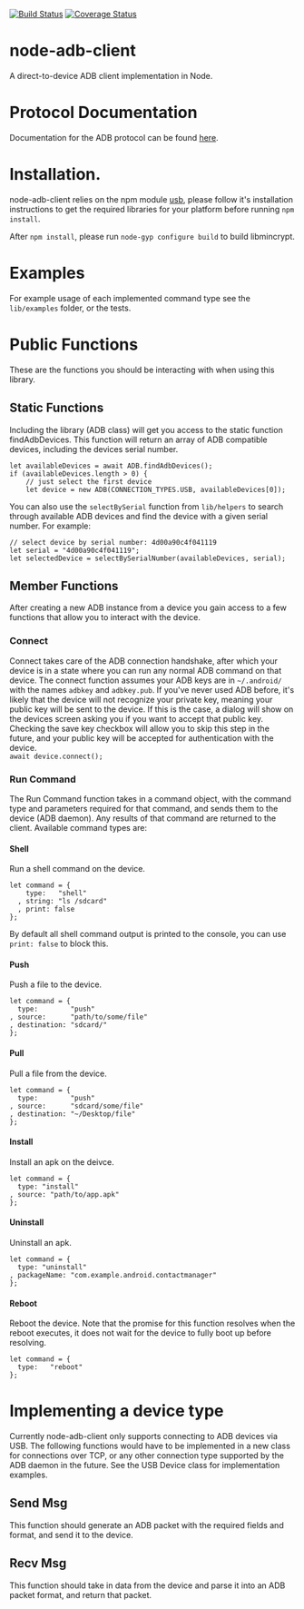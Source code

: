 [![Build Status](https://travis-ci.org/appium/node-adb-client.svg)](https://travis-ci.org/appium/node-adb-client)
[![Coverage Status](https://coveralls.io/repos/github/appium/node-adb-client/badge.svg?branch=master)](https://coveralls.io/github/appium/node-adb-client?branch=master)

# node-adb-client
A direct-to-device ADB client implementation in Node.

# Protocol Documentation
Documentation for the ADB protocol can be found [here](https://github.com/cstyan/adbDocumentation).

# Installation.
node-adb-client relies on the npm module [usb](https://www.npmjs.com/package/usb),
please follow it's installation instructions to get the required libraries for your
platform before running `npm install`.

After `npm install`, please run `node-gyp configure build` to build libmincrypt.

# Examples
For example usage of each implemented command type see the `lib/examples` folder,
or the tests.

# Public Functions
These are the functions you should be interacting with when using this library.

## Static Functions
Including the library (ADB class) will get you access to the static function 
findAdbDevices. This function will return an array of ADB compatible devices, 
including the devices serial number.
```  
let availableDevices = await ADB.findAdbDevices();
if (availableDevices.length > 0) {
    // just select the first device
    let device = new ADB(CONNECTION_TYPES.USB, availableDevices[0]);
```

You can also use the `selectBySerial` function from `lib/helpers` to search through 
available ADB devices and find the device with a given serial number. For example:  
```
// select device by serial number: 4d00a90c4f041119
let serial = "4d00a90c4f041119";
let selectedDevice = selectBySerialNumber(availableDevices, serial);
```

## Member Functions
After creating a new ADB instance from a device you gain access to a few functions
that allow you to interact with the device.

### Connect
Connect takes care of the ADB connection handshake, after which your device is in
a state where you can run any normal ADB command on that device. The connect function
assumes your ADB keys are in `~/.android/` with the names `adbkey` and `adbkey.pub`.
If you've never used ADB before, it's likely that the device will not recognize 
your private key, meaning your public key will be sent to the device. If this is 
the case, a dialog will show on the devices screen asking you if you want to accept
that public key. Checking the save key checkbox will allow you to skip this step
in the future, and your public key will be accepted for authentication with the
device.  
`await device.connect();`  

### Run Command
The Run Command function takes in a command object, with the command type and 
parameters required for that command, and sends them to the device (ADB daemon).
Any results of that command are returned to the client. Available command types
are:  

#### Shell
Run a shell command on the device.  
```
let command = {
    type:   "shell"
  , string: "ls /sdcard"
  , print: false
};
```
By default all shell command output is printed to the console, you can use 
`print: false` to block this.

#### Push
Push a file to the device.  
```
let command = {
  type:        "push"
, source:      "path/to/some/file"
, destination: "sdcard/"
};
```

#### Pull
Pull a file from the device.
```  
let command = {
  type:        "push"
, source:      "sdcard/some/file"
, destination: "~/Desktop/file"
};
```

#### Install
Install an apk on the deivce.  
```
let command = {
  type: "install"
, source: "path/to/app.apk"
};
```

#### Uninstall
Uninstall an apk.  
```
let command = {
  type: "uninstall"
, packageName: "com.example.android.contactmanager"
};
```

#### Reboot
Reboot the device. Note that the promise for this function resolves when the reboot
executes, it does not wait for the device to fully boot up before resolving.  
```
let command = {
  type:   "reboot"
};
```

# Implementing a device type
Currently node-adb-client only supports connecting to ADB devices via USB. The following
functions would have to be implemented in a new class for connections over TCP, or
any other connection type supported by the ADB daemon in the future. See the USB
Device class for implementation examples.

## Send Msg
This function should generate an ADB packet with the required fields and format,
and send it to the device.

## Recv Msg
This function should take in data from the device and parse it into an ADB packet
format, and return that packet.